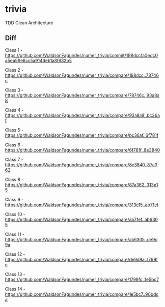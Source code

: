 # trivia

TDD Clean Architecture 

## Diff

Class 1 - https://github.com/WaldsonFagundes/numer_trivia/commit/198dcc1a0edc0a5ea59e8cc5a914deb1a8f632b5

Class 2 - https://github.com/WaldsonFagundes/numer_trivia/compare/198dcc..78746c

Class 3 - https://github.com/WaldsonFagundes/numer_trivia/compare/78746c..93a8a8

Class 4 - https://github.com/WaldsonFagundes/numer_trivia/compare/93a8a8..bc36af

Class 5 - https://github.com/WaldsonFagundes/numer_trivia/compare/bc36af..6f781f

Class 6 - https://github.com/WaldsonFagundes/numer_trivia/compare/6f781f..8e3840

Class 7 - https://github.com/WaldsonFagundes/numer_trivia/compare/8e3840..87a362

Class 8 - https://github.com/WaldsonFagundes/numer_trivia/compare/87a362..313e15

Class 9 - https://github.com/WaldsonFagundes/numer_trivia/compare/313e15..ab71ef

Class 10 - https://github.com/WaldsonFagundes/numer_trivia/compare/ab71ef..ab6305

Class 11 - https://github.com/WaldsonFagundes/numer_trivia/compare/ab6305..de9d9a

Class 12 - https://github.com/WaldsonFagundes/numer_trivia/compare/de9d9a..1799fc

Class 13 - https://github.com/WaldsonFagundes/numer_trivia/compare/1799fc..1e5bc7

Class 14 - https://github.com/WaldsonFagundes/numer_trivia/compare/1e5bc7..90bdca